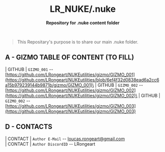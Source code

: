<div align="center">
	<h1>LR_NUKE/.nuke</h1>
	<p>
		<b>Repository for .nuke content folder</b>
	</p>
	<br>
</div>


>This Repositary's purpose is to share our main .nuke folder.



## A - GIZMO TABLE OF CONTENT (TO FILL)
| GITHUB    | `GIZMO_001` -- [https://github.com/LRongeart/NUKEutilities/gizmo/GIZMO_001](https://github.com/LRongeart/NUKEutilities/blob/6ef4f32d0838ead6a2cc6a15b979239144b9871b/gizmo/GIZMO_001)\
| GITHUB    | `GIZMO_002` -- [https://github.com/LRongeart/NUKEutilities/gizmo/GIZMO_002](https://github.com/LRongeart/NUKEutilities/gizmo/GIZMO_002)\
| GITHUB    | `GIZMO_002` -- [https://github.com/LRongeart/NUKEutilities/gizmo/GIZMO_003](https://github.com/LRongeart/NUKEutilities/gizmo/GIZMO_003)

## D - CONTACTS
| CONTACT     | `Author E-Mail` -- loucas.rongeart@gmail.com\
| CONTACT     | `Author DiscordID` -- LRongeart



